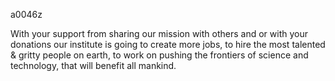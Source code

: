 a0046z

With your support from sharing our mission with others and or with your donations our institute is going to create more jobs, to hire the most talented & gritty people on earth, to work on pushing the frontiers of science and technology, that will benefit all mankind.
